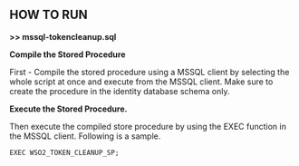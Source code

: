 ## **HOW TO RUN**

**>> mssql-tokencleanup.sql**

**Compile the Stored Procedure**

First - Compile the stored procedure using a MSSQL client by selecting the whole script at once and execute from the MSSQL client.
Make sure to create the procedure in the identity database schema only.

**Execute the Stored Procedure.**

Then execute the compiled store procedure by using the EXEC function in the MSSQL client. Following is a sample.

```
EXEC WSO2_TOKEN_CLEANUP_SP;
```
